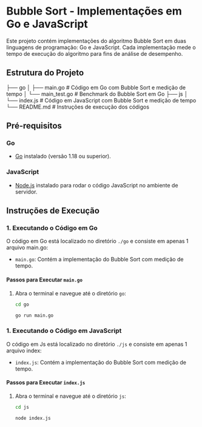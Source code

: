 # Bubble Sort - Implementações em Go e JavaScript

Este projeto contém implementações do algoritmo Bubble Sort em duas linguagens de programação: Go e JavaScript. Cada implementação mede o tempo de execução do algoritmo para fins de análise de desempenho.

## Estrutura do Projeto

├── go │ ├── main.go # Código em Go com Bubble Sort e medição de tempo │ └── main_test.go # Benchmark do Bubble Sort em Go ├── js │ └── index.js # Código em JavaScript com Bubble Sort e medição de tempo └── README.md # Instruções de execução dos códigos

## Pré-requisitos

### Go

- [Go](https://golang.org/dl/) instalado (versão 1.18 ou superior).

### JavaScript

- [Node.js](https://nodejs.org/) instalado para rodar o código JavaScript no ambiente de servidor.

## Instruções de Execução

### 1. Executando o Código em Go

O código em Go está localizado no diretório `./go` e consiste em apenas 1 arquivo main.go:

- `main.go`: Contém a implementação do Bubble Sort com medição de tempo.

#### Passos para Executar `main.go`

1. Abra o terminal e navegue até o diretório `go`:

   ```bash
   cd go

   go run main.go

### 1. Executando o Código em JavaScript

O código em Js está localizado no diretório `./js` e consiste em apenas 1 arquivo index:

- `index.js`: Contém a implementação do Bubble Sort com medição de tempo.

#### Passos para Executar `index.js`

1. Abra o terminal e navegue até o diretório `js`:

   ```bash
   cd js

   node index.js

